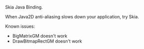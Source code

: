 Skia Java Binding.

When Java2D anti-aliasing slows down your application, try Skia.

Known issues:

* BigMatrixGM doesn't work
* DrawBitmapRectGM doesn't work